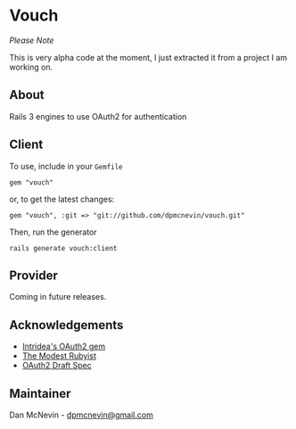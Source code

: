 Vouch
=====

_Please Note_

This is very alpha code at the moment, I just extracted it from a project I am working on.

About
-----

Rails 3 engines to use OAuth2 for authentication

Client
------

To use, include in your `Gemfile`

    gem "vouch"
    
or, to get the latest changes:

    gem "vouch", :git => "git://github.com/dpmcnevin/vouch.git"
    
Then, run the generator

    rails generate vouch:client


Provider
--------

Coming in future releases.

Acknowledgements
----------------

 * [Intridea's OAuth2 gem](http://github.com/intridea/oauth2)
 * [The Modest Rubyist](http://www.themodestrubyist.com/2010/03/05/rails-3-plugins---part-2---writing-an-engine/)
 * [OAuth2 Draft Spec](http://tools.ietf.org/html/draft-ietf-oauth-v2)

Maintainer
----------

Dan McNevin - dpmcnevin@gmail.com